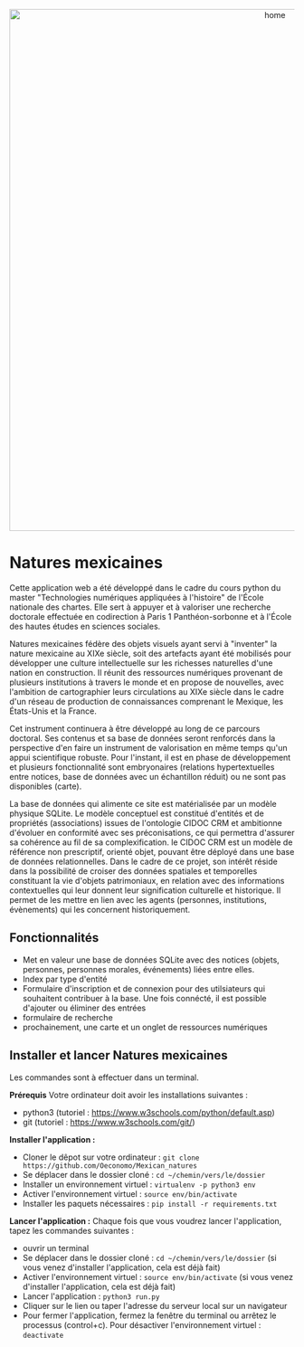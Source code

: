 <p align="center"><img width="923" alt="home" src="https://github.com/Oeconomo/Mexican_natures/blob/main/natures_mexicaines/static/images/home.png?raw=true"></p>

# Natures mexicaines

Cette application web a été développé dans le cadre du cours python du master "Technologies numériques appliquées à l'histoire" de l'École nationale des chartes. Elle sert à appuyer et à valoriser une recherche doctorale effectuée en codirection à Paris 1 Panthéon-sorbonne et à l'École des hautes études en sciences sociales.

Natures mexicaines fédère des objets visuels ayant servi à "inventer" la nature mexicaine au XIXe siècle, soit des artefacts ayant été mobilisés pour développer une culture intellectuelle sur les richesses naturelles d'une nation en construction. Il réunit des ressources numériques provenant de plusieurs institutions à travers le monde et en propose de nouvelles, avec l'ambition de cartographier leurs circulations au XIXe siècle dans le cadre d'un réseau de production de connaissances comprenant le Mexique, les États-Unis et la France.

Cet instrument continuera à être développé au long de ce parcours doctoral. Ses contenus et sa base de données seront renforcés dans la perspective d'en faire un instrument de valorisation en même temps qu'un appui scientifique robuste. Pour l'instant, il est en phase de développement et plusieurs fonctionnalité sont embryonaires (relations hypertextuelles entre notices, base de données avec un échantillon réduit) ou ne sont pas disponibles (carte).

La base de données qui alimente ce site est matérialisée par un modèle physique SQLite. Le modèle conceptuel est constitué d'entités et de propriétés (associations) issues de l'ontologie CIDOC CRM et ambitionne d'évoluer en conformité avec ses préconisations, ce qui permettra d'assurer sa cohérence au fil de sa complexification. le CIDOC CRM est un modèle de référence non prescriptif, orienté objet, pouvant être déployé dans une base de données relationnelles. Dans le cadre de ce projet, son intérêt réside dans la possibilité de croiser des données spatiales et temporelles constituant la vie d'objets patrimoniaux, en relation avec des informations contextuelles qui leur donnent leur signification culturelle et historique. Il permet de les mettre en lien avec les agents (personnes, institutions, évènements) qui les concernent historiquement. 

## Fonctionnalités 
- Met en valeur une base de données SQLite avec des notices (objets, personnes, personnes morales, événements) liées entre elles.
- Index par type d'entité
- Formulaire d'inscription et de connexion pour des utilsiateurs qui souhaitent contribuer à la base. Une fois connécté, il est possible d'ajouter ou éliminer des entrées
- formulaire de recherche
- prochainement, une carte et un onglet de ressources numériques

## Installer et lancer Natures mexicaines 
Les commandes sont à effectuer dans un terminal.  

**Prérequis**
Votre ordinateur doit avoir les installations suivantes : 
- python3 (tutoriel : https://www.w3schools.com/python/default.asp)
- git (tutoriel : https://www.w3schools.com/git/)

**Installer l'application :** 
- Cloner le dêpot sur votre ordinateur : `git clone https://github.com/Oeconomo/Mexican_natures`
- Se déplacer dans le dossier cloné : `cd ~/chemin/vers/le/dossier`
- Installer un environnement virtuel : `virtualenv -p python3 env`
- Activer l'environnement virtuel : `source env/bin/activate`
- Installer les paquets nécessaires : `pip install -r requirements.txt`

**Lancer l'application :**
Chaque fois que vous voudrez lancer l'application, tapez les commandes suivantes :
- ouvrir un terminal
- Se déplacer dans le dossier cloné : `cd ~/chemin/vers/le/dossier` (si vous venez d'installer l'application, cela est déjà fait)
- Activer l'environnement virtuel : `source env/bin/activate` (si vous venez d'installer l'application, cela est déjà fait)
- Lancer l'application : `python3 run.py`
- Cliquer sur le lien ou taper l'adresse du serveur local sur un navigateur
- Pour fermer l'application, fermez la fenêtre du terminal ou arrêtez le processus (control+c). Pour désactiver l'environnement virtuel : `deactivate`